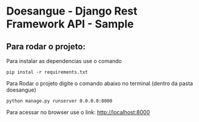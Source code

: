 # Doesangue - Django Rest Framework API - Sample

## Para rodar o projeto:

Para instalar as dependencias use o comando 
```
pip instal -r requirements.txt
```

Para Rodar o projeto digite o comando abaixo no terminal (dentro da pasta doesangue)
```
python manage.py runserver 0.0.0.0:8000
```

Para acessar no browser use o link:
[http://localhost:8000](http://localhost:8000)

